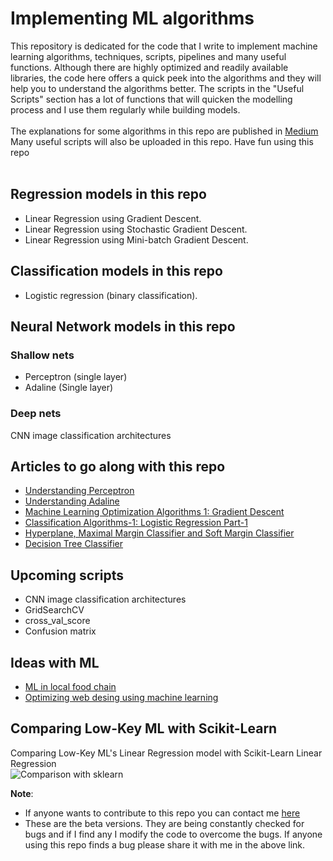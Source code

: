 # Implementing ML algorithms
This repository is dedicated for the code that I write to implement machine learning algorithms, techniques, scripts, pipelines and many useful functions. Although there are highly optimized and readily available libraries, the code here offers a quick peek into the algorithms and they will help you to understand the algorithms better. The scripts in the "Useful Scripts" section has a lot of functions that will quicken the modelling process and I use them regularly while building models.<br><br>
The explanations for some algorithms in this repo are published in [Medium](https://medium.com/@mr.sk12112002)<br>
Many useful scripts will also be uploaded in this repo. Have fun using this repo<br><br>

## Regression models in this repo
* Linear Regression using Gradient Descent.
* Linear Regression using Stochastic Gradient Descent.
* Linear Regression using Mini-batch Gradient Descent.

## Classification models in this repo
* Logistic regression (binary classification).

## Neural Network models in this repo
### Shallow nets
* Perceptron (single layer)
* Adaline (Single layer)
### Deep nets
CNN image classification architectures

## Articles to go along with this repo
* [Understanding Perceptron](https://medium.com/@mr.sk12112002/understanding-perceptron-8e82a5a97ea)<br>
* [Understanding Adaline](https://medium.com/mlearning-ai/understanding-adaline-da79ab8bbc5a)<br>
* [Machine Learning Optimization Algorithms 1: Gradient Descent](https://medium.com/mlearning-ai/machine-learning-optimization-algorithms-1-gradient-descent-258dfb5987e1)<br>
* [Classification Algorithms-1: Logistic Regression Part-1](https://medium.com/mlearning-ai/classification-algorithms-1-logistic-regression-part-1-a2b0dab31b5a)
* [Hyperplane, Maximal Margin Classifier and Soft Margin Classifier](https://medium.com/@mr.sk12112002/classification-algorithms-2-support-vector-machine-3fba8f1c9534)
* [Decision Tree Classifier](https://medium.com/@mr.sk12112002/classification-algorithms-3-decision-tree-801d59011780)

## Upcoming scripts
* CNN image classification architectures
* GridSearchCV
* cross_val_score
* Confusion matrix

## Ideas with ML
* [ML in local food chain](https://medium.com/@mr.sk12112002/trend-recognition-and-forecasting-for-local-food-chain-689ac647d61d)<br>
* [Optimizing web desing using machine learning](https://medium.com/mlearning-ai/optimizing-web-design-using-machine-learning-1f3ac80ac4c1)

## Comparing Low-Key ML with Scikit-Learn
Comparing Low-Key ML's Linear Regression model with Scikit-Learn Linear Regression<br>
![Comparison with sklearn](https://user-images.githubusercontent.com/86184014/159046258-3f09df72-7d63-4a85-91c6-f06e5afe3f66.png)


**Note**: 
* If anyone wants to contribute to this repo you can contact me [here](https://www.linkedin.com/in/sathya-krishnan-suresh-914763217/)
* These are the beta versions. They are being constantly checked for bugs and if I find any I modify the code to overcome the bugs. If anyone using this repo finds a bug please share it with me in the above link. 
